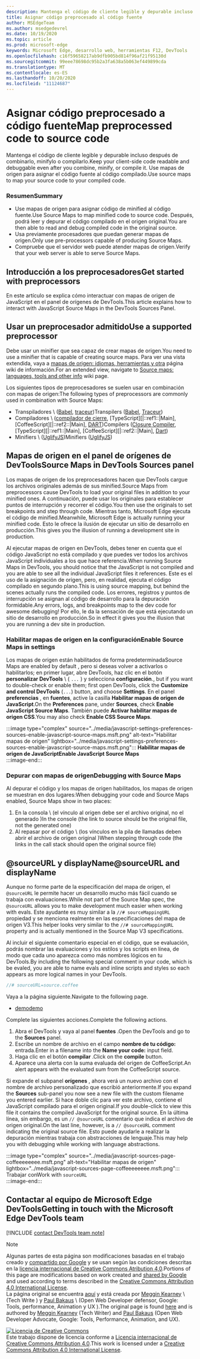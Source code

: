 ```yaml
---
description: Mantenga el código de cliente legible y depurable incluso después de combinarlo, minifylo o compilarlo.
title: Asignar código preprocesado al código fuente
author: MSEdgeTeam
ms.author: msedgedevrel
ms.date: 10/19/2020
ms.topic: article
ms.prod: microsoft-edge
keywords: Microsoft Edge, desarrollo web, herramientas F12, DevTools
ms.openlocfilehash: c16f59658217ab9dfb905bd814f96af21f95130d
ms.sourcegitcommit: 99eee78698dc95b2a3fa638a5b063ef449899cda
ms.translationtype: MT
ms.contentlocale: es-ES
ms.lasthandoff: 10/20/2020
ms.locfileid: "11124687"
---
```

<!-- Copyright Meggin Kearney and Paul Bakaus

   Licensed under the Apache License, Version 2.0 (the "License");
   you may not use this file except in compliance with the License.
   You may obtain a copy of the License at

       https://www.apache.org/licenses/LICENSE-2.0

   Unless required by applicable law or agreed to in writing, software
   distributed under the License is distributed on an "AS IS" BASIS,
   WITHOUT WARRANTIES OR CONDITIONS OF ANY KIND, either express or implied.
   See the License for the specific language governing permissions and
   limitations under the License.  -->  

# <span data-ttu-id="3ea7e-104">Asignar código preprocesado a código fuente</span><span class="sxs-lookup"><span data-stu-id="3ea7e-104">Map preprocessed code to source code</span></span>  

<span data-ttu-id="3ea7e-105">Mantenga el código de cliente legible y depurable incluso después de combinarlo, minifylo o compilarlo.</span><span class="sxs-lookup"><span data-stu-id="3ea7e-105">Keep your client-side code readable and debuggable even after you combine, minify, or compile it.</span></span>  <span data-ttu-id="3ea7e-106">Use mapas de origen para asignar el código fuente al código compilado.</span><span class="sxs-lookup"><span data-stu-id="3ea7e-106">Use source maps to map your source code to your compiled code.</span></span>  

### <span data-ttu-id="3ea7e-107">Resumen</span><span class="sxs-lookup"><span data-stu-id="3ea7e-107">Summary</span></span>  

*   <span data-ttu-id="3ea7e-108">Use mapas de origen para asignar código de minified al código fuente.</span><span class="sxs-lookup"><span data-stu-id="3ea7e-108">Use Source Maps to map minified code to source code.</span></span> <span data-ttu-id="3ea7e-109">Después, podrá leer y depurar el código compilado en el origen original.</span><span class="sxs-lookup"><span data-stu-id="3ea7e-109">You are then able to read and debug compiled code in the original source.</span></span>  
*   <span data-ttu-id="3ea7e-110">Usa previamente procesadores que puedan generar mapas de origen.</span><span class="sxs-lookup"><span data-stu-id="3ea7e-110">Only use pre-processors capable of producing Source Maps.</span></span>  
*   <span data-ttu-id="3ea7e-111">Compruebe que el servidor web puede atender mapas de origen.</span><span class="sxs-lookup"><span data-stu-id="3ea7e-111">Verify that your web server is able to serve Source Maps.</span></span>  
    
<!--todo: add link to preprocessors capable of producing Source Maps when section is available -->  
<!--[]: /web/tools/setup/setup-preprocessors?#supported_preprocessors ""  -->  

## <span data-ttu-id="3ea7e-112">Introducción a los preprocesadores</span><span class="sxs-lookup"><span data-stu-id="3ea7e-112">Get started with preprocessors</span></span>  

<span data-ttu-id="3ea7e-113">En este artículo se explica cómo interactuar con mapas de origen de JavaScript en el panel de orígenes de DevTools.</span><span class="sxs-lookup"><span data-stu-id="3ea7e-113">This article explains how to interact with JavaScript Source Maps in the DevTools Sources Panel.</span></span>  <!--For a first overview of what preprocessors are, how each may help, and how Source Maps work; see Set Up CSS & JS Preprocessors.  -->  

<!--todo: add link to Set Up CSS & JS Preprocessors when section is available -->  
<!--[]: /web/tools/setup/setup-preprocessors#debugging-and-editing-preprocessed-content ""  -->  

## <span data-ttu-id="3ea7e-114">Usar un preprocesador admitido</span><span class="sxs-lookup"><span data-stu-id="3ea7e-114">Use a supported preprocessor</span></span>  

<span data-ttu-id="3ea7e-115">Debe usar un minifier que sea capaz de crear mapas de origen.</span><span class="sxs-lookup"><span data-stu-id="3ea7e-115">You need to use a minifier that is capable of creating source maps.</span></span>  <!--For the most popular options, navigate to preprocessor support section.  -->  <span data-ttu-id="3ea7e-116">Para ver una vista extendida, vaya a [mapas de origen: idiomas, herramientas y otra][GitHubWikiSourceMapsLanguagesTools] página wiki de información.</span><span class="sxs-lookup"><span data-stu-id="3ea7e-116">For an extended view, navigate to [Source maps: languages, tools and other info][GitHubWikiSourceMapsLanguagesTools] wiki page.</span></span>  

<!--todo: add link to see the preprocessor support section when section is available -->  
<!--[]: /web/tools/setup/setup-preprocessors?#supported_preprocessors ""  -->  

<span data-ttu-id="3ea7e-117">Los siguientes tipos de preprocesadores se suelen usar en combinación con mapas de origen:</span><span class="sxs-lookup"><span data-stu-id="3ea7e-117">The following types of preprocessors are commonly used in combination with Source Maps:</span></span>  

*   <span data-ttu-id="3ea7e-118">Transpiladores \ ([Babel][BabelJS], [traceur][GitHubWikiGoogleTraceurCompiler]\)</span><span class="sxs-lookup"><span data-stu-id="3ea7e-118">Transpilers \([Babel][BabelJS], [Traceur][GitHubWikiGoogleTraceurCompiler]\)</span></span>  
*   <span data-ttu-id="3ea7e-119">Compiladores \ ([compilador de cierre][GitHubGoogleClosureCompiler], [TypeScript][|::ref1::|Main], [CoffeeScript][|::ref2::|Main], [DART][DartMain]\)</span><span class="sxs-lookup"><span data-stu-id="3ea7e-119">Compilers \([Closure Compiler][GitHubGoogleClosureCompiler], [TypeScript][|::ref1::|Main], [CoffeeScript][|::ref2::|Main], [Dart][DartMain]\)</span></span>  
*   <span data-ttu-id="3ea7e-120">Minifiers \ ([UglifyJS][GitHubMishooUglifyJS]\)</span><span class="sxs-lookup"><span data-stu-id="3ea7e-120">Minifiers \([UglifyJS][GitHubMishooUglifyJS]\)</span></span>  
    
## <span data-ttu-id="3ea7e-121">Mapas de origen en el panel de orígenes de DevTools</span><span class="sxs-lookup"><span data-stu-id="3ea7e-121">Source Maps in DevTools Sources panel</span></span>  

<span data-ttu-id="3ea7e-122">Los mapas de origen de los preprocesadores hacen que DevTools cargue los archivos originales además de sus minified.</span><span class="sxs-lookup"><span data-stu-id="3ea7e-122">Source Maps from preprocessors cause DevTools to load your original files in addition to your minified ones.</span></span>  <span data-ttu-id="3ea7e-123">A continuación, puede usar los originales para establecer puntos de interrupción y recorrer el código.</span><span class="sxs-lookup"><span data-stu-id="3ea7e-123">You then use the originals to set breakpoints and step through code.</span></span>  <span data-ttu-id="3ea7e-124">Mientras tanto, Microsoft Edge ejecuta el código de minified.</span><span class="sxs-lookup"><span data-stu-id="3ea7e-124">Meanwhile, Microsoft Edge is actually running your minified code.</span></span> <span data-ttu-id="3ea7e-125">Esto le ofrece la ilusión de ejecutar un sitio de desarrollo en producción.</span><span class="sxs-lookup"><span data-stu-id="3ea7e-125">This gives you the illusion of running a development site in production.</span></span>  

<span data-ttu-id="3ea7e-126">Al ejecutar mapas de origen en DevTools, debes tener en cuenta que el código JavaScript no está compilado y que puedes ver todos los archivos JavaScript individuales a los que hace referencia.</span><span class="sxs-lookup"><span data-stu-id="3ea7e-126">When running Source Maps in DevTools, you should notice that the JavaScript is not compiled and you are able to see all the individual JavaScript files it references.</span></span>  <span data-ttu-id="3ea7e-127">Este es el uso de la asignación de origen, pero, en realidad, ejecuta el código compilado en segundo plano.</span><span class="sxs-lookup"><span data-stu-id="3ea7e-127">This is using source mapping, but behind the scenes actually runs the compiled code.</span></span>  <span data-ttu-id="3ea7e-128">Los errores, registros y puntos de interrupción se asignan al código de desarrollo para la depuración formidable.</span><span class="sxs-lookup"><span data-stu-id="3ea7e-128">Any errors, logs, and breakpoints map to the dev code for awesome debugging!</span></span>  <span data-ttu-id="3ea7e-129">Por ello, le da la sensación de que está ejecutando un sitio de desarrollo en producción.</span><span class="sxs-lookup"><span data-stu-id="3ea7e-129">So in effect it gives you the illusion that you are running a dev site in production.</span></span>  

### <span data-ttu-id="3ea7e-130">Habilitar mapas de origen en la configuración</span><span class="sxs-lookup"><span data-stu-id="3ea7e-130">Enable Source Maps in settings</span></span>  

<span data-ttu-id="3ea7e-131">Los mapas de origen están habilitados de forma predeterminada</span><span class="sxs-lookup"><span data-stu-id="3ea7e-131">Source Maps are enabled by default</span></span> <!--\(as of Microsoft Edge 39\)--><span data-ttu-id="3ea7e-132">, pero si deseas volver a activarlos o habilitarlos; en primer lugar, abre DevTools, haz clic en el botón **personalizar DevTools** \ ( `...` \) y selecciona **configuración**.</span><span class="sxs-lookup"><span data-stu-id="3ea7e-132">, but if you want to double-check or enable them; first open DevTools, click the **Customize and control DevTools** \(`...`\) button, and choose **Settings**.</span></span>  <span data-ttu-id="3ea7e-133">En el panel **preferencias** , en **fuentes**, active la casilla **Habilitar mapas de origen de JavaScript**.</span><span class="sxs-lookup"><span data-stu-id="3ea7e-133">On the **Preferences** pane, under **Sources**, check **Enable JavaScript Source Maps**.</span></span>  <span data-ttu-id="3ea7e-134">También puede **Activar habilitar mapas de origen CSS**.</span><span class="sxs-lookup"><span data-stu-id="3ea7e-134">You may also check **Enable CSS Source Maps**.</span></span>  

:::image type="complex" source="../media/javascript-settings-preferences-sources-enable-javascript-source-maps.msft.png" alt-text="Habilitar mapas de origen" lightbox="../media/javascript-settings-preferences-sources-enable-javascript-source-maps.msft.png":::
   **<span data-ttu-id="3ea7e-136">Habilitar mapas de origen de JavaScript</span><span class="sxs-lookup"><span data-stu-id="3ea7e-136">Enable JavaScript Source Maps</span></span>**  
:::image-end:::  

### <span data-ttu-id="3ea7e-137">Depurar con mapas de origen</span><span class="sxs-lookup"><span data-stu-id="3ea7e-137">Debugging with Source Maps</span></span>  

<span data-ttu-id="3ea7e-138">Al depurar el código y los mapas de origen habilitados, los mapas de origen se muestran en dos lugares:</span><span class="sxs-lookup"><span data-stu-id="3ea7e-138">When debugging your code and Source Maps enabled, Source Maps show in two places:</span></span>  

1.  <span data-ttu-id="3ea7e-139">En la consola \ (el vínculo al origen debe ser el archivo original, no el generado \)</span><span class="sxs-lookup"><span data-stu-id="3ea7e-139">In the console \(the link to source should be the original file, not the generated one\)</span></span>  
1.  <span data-ttu-id="3ea7e-140">Al repasar por el código \ (los vínculos en la pila de llamadas deben abrir el archivo de origen original \)</span><span class="sxs-lookup"><span data-stu-id="3ea7e-140">When stepping through code \(the links in the call stack should open the original source file\)</span></span>  
    
<!--todo: add link to debugging your code when section is available -->  
<!--[DebugBreakpointsStepCode]: ../debug/breakpoints/step-code.md ""  -->  

## <span data-ttu-id="3ea7e-141">@sourceURL y displayName</span><span class="sxs-lookup"><span data-stu-id="3ea7e-141">@sourceURL and displayName</span></span>  

<span data-ttu-id="3ea7e-142">Aunque no forme parte de la especificación del mapa de origen, el `@sourceURL` le permite hacer un desarrollo mucho más fácil cuando se trabaja con evaluaciones.</span><span class="sxs-lookup"><span data-stu-id="3ea7e-142">While not part of the Source Map spec, the `@sourceURL` allows you to make development much easier when working with evals.</span></span>  <span data-ttu-id="3ea7e-143">Este ayudante es muy similar a la `//# sourceMappingURL` propiedad y se menciona realmente en las especificaciones del mapa de origen V3.</span><span class="sxs-lookup"><span data-stu-id="3ea7e-143">This helper looks very similar to the `//# sourceMappingURL` property and is actually mentioned in the Source Map V3 specifications.</span></span>  

<span data-ttu-id="3ea7e-144">Al incluir el siguiente comentario especial en el código, que se evaluación, podrás nombrar las evaluaciones y los estilos y los scripts en línea, de modo que cada uno aparezca como más nombres lógicos en tu DevTools.</span><span class="sxs-lookup"><span data-stu-id="3ea7e-144">By including the following special comment in your code, which is be evaled, you are able to name evals and inline scripts and styles so each appears as more logical names in your DevTools.</span></span>  

```javascript
//# sourceURL=source.coffee
```  

<span data-ttu-id="3ea7e-145">Vaya a la página siguiente.</span><span class="sxs-lookup"><span data-stu-id="3ea7e-145">Navigate to the following page.</span></span>  

*   [<span data-ttu-id="3ea7e-146">demo</span><span class="sxs-lookup"><span data-stu-id="3ea7e-146">demo</span></span>][CssNinjaDemoSourceMapping]

<span data-ttu-id="3ea7e-147">Complete las siguientes acciones.</span><span class="sxs-lookup"><span data-stu-id="3ea7e-147">Complete the following actions.</span></span>  

1.  <span data-ttu-id="3ea7e-148">Abra el DevTools y vaya al panel **fuentes** .</span><span class="sxs-lookup"><span data-stu-id="3ea7e-148">Open the DevTools and go to the **Sources** panel.</span></span>  
1.  <span data-ttu-id="3ea7e-149">Escribe un nombre de archivo en el campo **nombre de tu código:** entrada.</span><span class="sxs-lookup"><span data-stu-id="3ea7e-149">Enter in a filename into the **Name your code:** input field.</span></span>  
1.  <span data-ttu-id="3ea7e-150">Haga clic en el botón **compilar** .</span><span class="sxs-lookup"><span data-stu-id="3ea7e-150">Click on the **compile** button.</span></span>  
1.  <span data-ttu-id="3ea7e-151">Aparece una alerta con la suma evaluada del origen de CoffeeScript.</span><span class="sxs-lookup"><span data-stu-id="3ea7e-151">An alert appears with the evaluated sum from the CoffeeScript source.</span></span>  
    
<span data-ttu-id="3ea7e-152">Si expande el subpanel **orígenes** , ahora verá un nuevo archivo con el nombre de archivo personalizado que escribió anteriormente.</span><span class="sxs-lookup"><span data-stu-id="3ea7e-152">If you expand the **Sources** sub-panel you now see a new file with the custom filename you entered earlier.</span></span>  <span data-ttu-id="3ea7e-153">Si hace doble clic para ver este archivo, contiene el JavaScript compilado para el origen original.</span><span class="sxs-lookup"><span data-stu-id="3ea7e-153">If you double-click to view this file it contains the compiled JavaScript for the original source.</span></span>  <span data-ttu-id="3ea7e-154">En la última línea, sin embargo, es un `// @sourceURL` comentario que indica el archivo de origen original.</span><span class="sxs-lookup"><span data-stu-id="3ea7e-154">On the last line, however, is a `// @sourceURL` comment indicating the original source file.</span></span>  <span data-ttu-id="3ea7e-155">Esto puede ayudarle a realizar la depuración mientras trabaja con abstracciones de lenguaje.</span><span class="sxs-lookup"><span data-stu-id="3ea7e-155">This may help you with debugging while working with language abstractions.</span></span>  

:::image type="complex" source="../media/javascript-sources-page-coffeeeeeeee.msft.png" alt-text="Habilitar mapas de origen" lightbox="../media/javascript-sources-page-coffeeeeeeee.msft.png":::
   <span data-ttu-id="3ea7e-157">Trabajar con</span><span class="sxs-lookup"><span data-stu-id="3ea7e-157">Work with</span></span> `sourceURL`  
:::image-end:::  

## <span data-ttu-id="3ea7e-158">Contactar al equipo de Microsoft Edge DevTools</span><span class="sxs-lookup"><span data-stu-id="3ea7e-158">Getting in touch with the Microsoft Edge DevTools team</span></span>

[!INCLUDE [contact DevTools team note](../includes/contact-devtools-team-note.md)]  

<!-- links -->  

[BabelJS]: https://babeljs.io "Babel es un compilador de JavaScript"  

[CoffeeScriptMain]: https://coffeescript.org "CoffeeScript"  

[CssNinjaDemoSourceMapping]: https://www.thecssninja.com/demo/source_mapping/compile.html "Un ejemplo sencillo de nombre de evaluación de//# sourceURL"  

[DartMain]: https://www.dartlang.org "Lenguaje de programación DART"  

[GitHubGoogleClosureCompiler]: https://github.com/google/closure-compiler "Google/cierre-compilador | GitHub"  

[GitHubMishooUglifyJS]: https://github.com/mishoo/UglifyJS "mishoo/UglifyJS | GitHub"  

[GitHubWikiSourceMapsLanguagesTools]: https://github.com/ryanseddon/source-map/wiki/Source-maps:-languages,-tools-and-other-info "Mapas de origen: idiomas, herramientas y otra información | Wiki de GitHub"  

[GitHubWikiGoogleTraceurCompiler]: https://github.com/google/traceur-compiler/wiki/Getting-Started "Introducción-Google/traceur-Compiler | Wiki de GitHub"  

[TypeScriptMain]: https://www.typescriptlang.org "TypeScript"  

> [!NOTE]
> <span data-ttu-id="3ea7e-168">Algunas partes de esta página son modificaciones basadas en el trabajo creado y [compartido por Google][GoogleSitePolicies] y se usan según las condiciones descritas en la [licencia internacional de Creative Commons Atribution 4,0][CCA4IL].</span><span class="sxs-lookup"><span data-stu-id="3ea7e-168">Portions of this page are modifications based on work created and [shared by Google][GoogleSitePolicies] and used according to terms described in the [Creative Commons Attribution 4.0 International License][CCA4IL].</span></span>  
> <span data-ttu-id="3ea7e-169">La página original se encuentra [aquí](https://developers.google.com/web/tools/chrome-devtools/javascript/source-maps) y está creada por [Meggin Kearney][MegginKearney] \ (Tech Write \) y [Paul Bakaus][PaulBakaus] \ (Open Web Developer defensor, Google: Tools, performance, Animation y UX \).</span><span class="sxs-lookup"><span data-stu-id="3ea7e-169">The original page is found [here](https://developers.google.com/web/tools/chrome-devtools/javascript/source-maps) and is authored by [Meggin Kearney][MegginKearney] \(Tech Writer\) and [Paul Bakaus][PaulBakaus] \(Open Web Developer Advocate, Google: Tools, Performance, Animation, and UX\).</span></span>  

[![Licencia de Creative Commons][CCby4Image]][CCA4IL]  
<span data-ttu-id="3ea7e-171">Este trabajo dispone de licencia conforme a [Licencia internacional de Creative Commons Attribution 4.0][CCA4IL].</span><span class="sxs-lookup"><span data-stu-id="3ea7e-171">This work is licensed under a [Creative Commons Attribution 4.0 International License][CCA4IL].</span></span>  

[CCA4IL]: https://creativecommons.org/licenses/by/4.0  
[CCby4Image]: https://i.creativecommons.org/l/by/4.0/88x31.png  
[GoogleSitePolicies]: https://developers.google.com/terms/site-policies  
[KayceBasques]: https://developers.google.com/web/resources/contributors/kaycebasques  
[MegginKearney]: https://developers.google.com/web/resources/contributors/megginkearney  
[PaulBakaus]: https://developers.google.com/web/resources/contributors/pbakaus  
